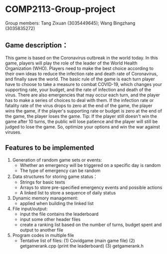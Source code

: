 # COMP2113-Group-project

Group members: Tang Zixuan (3035449645); Wang Bingzhang (3035835272)

## Game description：

This game is based on the Coronavirus outbreak in the world today. In this game, players will play the role of the leader of the World Health Organization (WHO). Players 
need to make the best choice according to their own ideas to reduce the infection rate and death rate of Coronavirus, and finally save the world. The basic rule of the 
game is each turn player have to choose to take a measure to combat COVID-19, which changes your supporting rate, your budget, and the rate of infection and death of the 
virus. There are also emergencies that may occur each turn, and the player has to make a series of choices to deal with them. If the infection rate or fatality rate of 
the virus drops to zero at the end of the game, the player wins the game, if the player's supporting rate or budget is zero at the end of the game, the player loses the 
game. Tip: If the player still doesn't win the game after 10 turns, the public will lose patience and the player will still be judged to lose the game. So, optimize your 
options and win the war against viruses.

## Features to be implemented
1. Generation of random game sets or events:
   - Whether an emergency will be triggered on a specific day is random
   - The type of emergency can be random
2. Data structures for storing game status：
   - Strings for basic texts
   - Arrays to store pre-specified emergency events and possible actions
   - A linked list to store a sequence of daily status
3. Dynamic memory management:
   - applied when building the linked list
4. File input/output:
   - input the file contains the leaderboard
   - input some other header files
   - create a ranking list based on the number of turns, budget spent and output to another file
5. Program codes in multiple file
   - Tentative list of files: (1) Covidgame (main game file) (2) getgamerank.cpp (print the leaderboard) (3) getgamerank.h 
